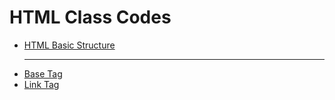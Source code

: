 # HTML Class Codes


- [HTML Basic Structure](htmlBasicStructure.md)<br><hr>
- [Base Tag](baseTag.md)<br>
- [Link Tag](linkTag.md)<br>

